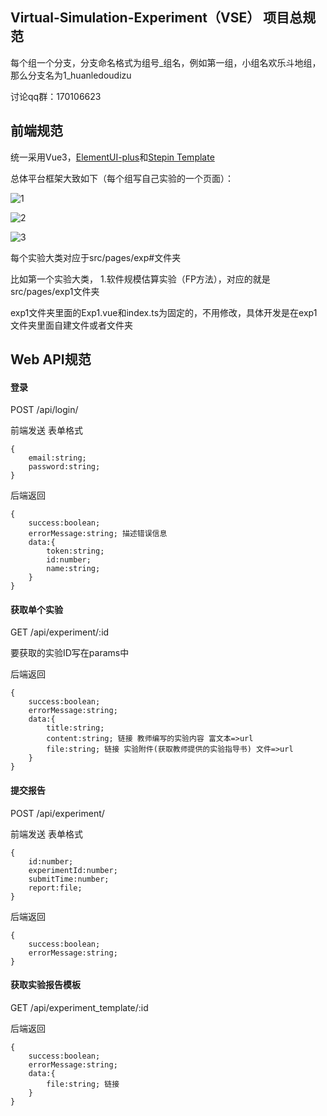 ## Virtual-Simulation-Experiment（VSE） 项目总规范
每个组一个分支，分支命名格式为组号_组名，例如第一组，小组名欢乐斗地组，那么分支名为1_huanledoudizu

讨论qq群：170106623
## 前端规范
统一采用Vue3，[ElementUI-plus](https://element-plus.gitee.io/zh-CN/)和[Stepin Template](http://stepui.gitee.io/stepin-template-docs/page.html)

总体平台框架大致如下（每个组写自己实验的一个页面）：

![1](https://raw.githubusercontent.com/vvvviolet/Virtual-Simulation-Experiment/main/Images/1.png)

![2](https://raw.githubusercontent.com/vvvviolet/Virtual-Simulation-Experiment/main/Images/2.png)

![3](https://raw.githubusercontent.com/vvvviolet/Virtual-Simulation-Experiment/main/Images/3.png)


每个实验大类对应于src/pages/exp#文件夹

比如第一个实验大类， 1.软件规模估算实验（FP方法），对应的就是src/pages/exp1文件夹

exp1文件夹里面的Exp1.vue和index.ts为固定的，不用修改，具体开发是在exp1文件夹里面自建文件或者文件夹


## Web API规范
#### 登录
POST /api/login/

前端发送 表单格式
```
{
    email:string;
    password:string;
} 
```
后端返回 
```
{
    success:boolean;
    errorMessage:string; 描述错误信息
    data:{
        token:string;
        id:number;
        name:string;
    }
}
```

#### 获取单个实验
GET /api/experiment/:id 

要获取的实验ID写在params中

后端返回
```
{
    success:boolean;
    errorMessage:string;
    data:{
        title:string;
        content:string; 链接 教师编写的实验内容 富文本=>url
        file:string; 链接 实验附件(获取教师提供的实验指导书) 文件=>url
    }
}
```

#### 提交报告
POST /api/experiment/

前端发送 表单格式
```
{
    id:number;
    experimentId:number;
    submitTime:number;
    report:file;
}
```
后端返回
```
{
    success:boolean;
    errorMessage:string;
}
```
#### 获取实验报告模板
GET /api/experiment_template/:id

后端返回
```
{
    success:boolean;
    errorMessage:string;
    data:{
        file:string; 链接
    }
}
```
